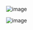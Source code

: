 ![image](https://github.com/Ivya53/cosmoderm/assets/124029584/0b89acdc-0875-4988-b31d-10fa47c53788)

![image](https://github.com/Ivya53/cosmoderm/assets/124029584/c9b085b5-5187-43fe-8124-eaab68bb9865)

